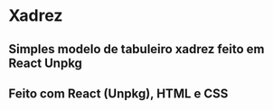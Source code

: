 # Xadrez
## Simples modelo de tabuleiro xadrez feito em React Unpkg

## Feito com React (Unpkg), HTML e CSS

